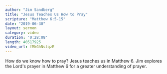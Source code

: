 ```yaml
---
author: "Jim Sandberg"
title: "Jesus Teaches Us How to Pray"
scripture: "Matthew 6:5-15"
date: "2019-06-30"
layout: sermon
category: video
duration: '0:28:08'
length: 40517925
video_url: fMkGhNstqzE
---
```


How do we know how to pray? Jesus teaches us in Matthew 6. Jim explores the Lord's prayer in Matthew 6 for a greater understanding of prayer.
